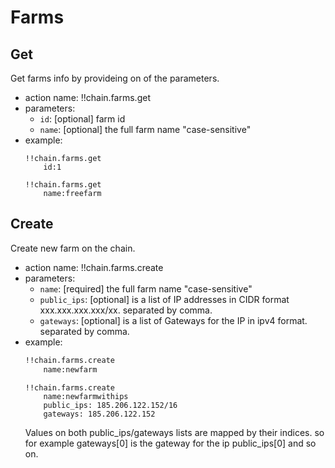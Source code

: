 # Farms
## Get
Get farms info by provideing on of the parameters.
- action name: !!chain.farms.get
- parameters:
    - `id`: [optional] farm id
    - `name`: [optional] the full farm name "case-sensitive"
- example:
    ```
    !!chain.farms.get
        id:1
    ```
    ```
    !!chain.farms.get
        name:freefarm
    ```
## Create
Create new farm on the chain. 
- action name: !!chain.farms.create
- parameters:
    - `name`: [required] the full farm name "case-sensitive"
    - `public_ips`: [optional] is a list of IP addresses in CIDR format xxx.xxx.xxx.xxx/xx. separated by comma.
    - `gateways`: [optional] is a list of Gateways for the IP in ipv4 format. separated by comma.
- example:
    ```md
    !!chain.farms.create
        name:newfarm
    ```
    ```
    !!chain.farms.create
        name:newfarmwithips
        public_ips: 185.206.122.152/16
        gateways: 185.206.122.152
    ```
    Values on both public_ips/gateways lists are mapped by their indices. so for example gateways[0] is the gateway for the ip public_ips[0] and so on.